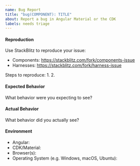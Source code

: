 ```yaml
---
name: Bug Report
title: "bug(COMPONENT): TITLE"
about: Report a bug in Angular Material or the CDK
labels: needs triage
---
```


#### Reproduction

Use StackBlitz to reproduce your issue: 
- Components: https://stackblitz.com/fork/components-issue
- Harnesses: https://stackblitz.com/fork/harness-issue

Steps to reproduce:
1. 
2. 
 
 
#### Expected Behavior

What behavior were you expecting to see?


#### Actual Behavior

What behavior did you actually see?


#### Environment

- Angular:
- CDK/Material:
- Browser(s):
- Operating System (e.g. Windows, macOS, Ubuntu): 
